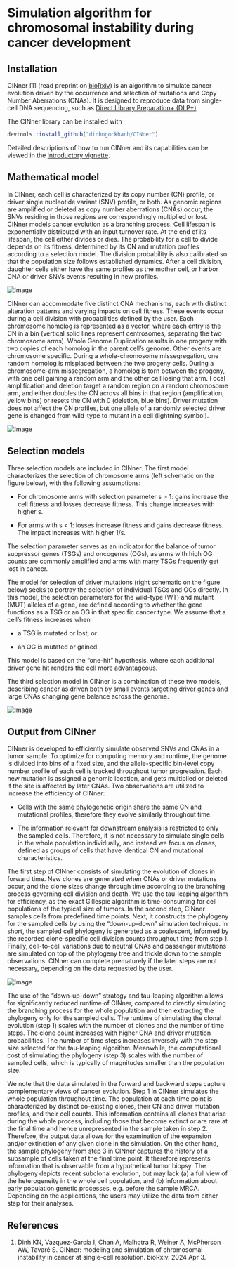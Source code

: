 #   Simulation algorithm for chromosomal instability during cancer development

##  Installation

CINner [1] (read preprint on [bioRxiv](https://www.biorxiv.org/content/10.1101/2024.04.03.587939v1))
is an algorithm to simulate cancer evolution driven by the occurrence and selection of mutations and Copy Number Aberrations (CNAs).
It is designed to reproduce data from single-cell DNA sequencing, such as [Direct Library Preparation+ (DLP+)](https://www.cell.com/cell/fulltext/S0092-8674(19)31176-6).

The CINner library can be installed with

```R
devtools::install_github("dinhngockhanh/CINner")
```

Detailed descriptions of how to run CINner and its capabilities can be viewed in the [introductory vignette](https://dinhngockhanh.github.io/CINner/CINner.html).

##  Mathematical model

In CINner, each cell is characterized by its copy number (CN) profile, or driver single nucleotide variant (SNV) profile, or both.
As genomic regions are amplified or deleted as copy number aberrations (CNAs) occur, the SNVs residing in those regions are correspondingly multiplied or lost.
CINner models cancer evolution as a branching process.
Cell lifespan is exponentially distributed with an input turnover rate.
At the end of its lifespan, the cell either divides or dies.
The probability for a cell to divide depends on its fitness, determined by its CN and mutation profiles according to a selection model.
The division probability is also calibrated so that the population size follows established dynamics.
After a cell division, daughter cells either have the same profiles as the mother cell, or harbor CNA or driver SNVs events resulting in new profiles.

![Image](Figure1.jpg)

CINner can accommodate five distinct CNA mechanisms, each with distinct alteration patterns and varying impacts on cell fitness.
These events occur during a cell division with probabilities defined by the user.
Each chromosome homolog is represented as a vector, where each entry is the CN in a bin (vertical solid lines represent centrosomes, separating the two chromosome arms).
Whole Genome Duplication results in one progeny with two copies of each homolog in the parent cell’s genome.
Other events are chromosome specific.
During a whole-chromosome missegregation, one random homolog is misplaced between the two progeny cells.
During a chromosome-arm missegregation, a homolog is torn between the progeny, with one cell gaining a random arm and the other cell losing that arm.
Focal amplification and deletion target a random region on a random chromosome arm, and either doubles the CN across all bins in that region (amplification, yellow bins) or resets the CN with 0 (deletion, blue bins).
Driver mutation does not affect the CN profiles, but one allele of a randomly selected driver gene is changed from wild-type to mutant in a cell (lightning symbol). 

![Image](Figure2.jpg)

##  Selection models

Three selection models are included in CINner.
The first model characterizes the selection of chromosome arms (left schematic on the figure below), with the following assumptions:

- For chromosome arms with selection parameter s > 1: gains increase the cell fitness and losses decrease fitness.
This change increases with higher s.

- For arms with s < 1: losses increase fitness and gains decrease fitness.
The impact increases with higher 1/s.

The selection parameter serves as an indicator for the balance of tumor suppressor genes (TSGs) and oncogenes (OGs), as arms with high OG counts are commonly amplified and arms with many TSGs frequently get lost in cancer.

The model for selection of driver mutations (right schematic on the figure below) seeks to portray the selection of individual TSGs and OGs directly.
In this model, the selection parameters for the wild-type (WT) and mutant (MUT) alleles of a gene, are defined according to whether the gene functions as a TSG or an OG in that specific cancer type.
We assume that a cell’s fitness increases when

- a TSG is mutated or lost, or

- an OG is mutated or gained.

This model is based on the “one-hit” hypothesis, where each additional driver gene hit renders the cell more advantageous.

The third selection model in CINner is a combination of these two models, describing cancer as driven both by small events targeting driver genes and large CNAs changing gene balance across the genome.

![Image](Figure3.jpg)

##  Output from CINner

CINner is developed to efficiently simulate observed SNVs and CNAs in a tumor sample.
To optimize for computing memory and runtime, the genome is divided into bins of a fixed size, and the allele-specific bin-level copy number profile of each cell is tracked throughout tumor progression.
Each new mutation is assigned a genomic location, and gets multiplied or deleted if the site is affected by later CNAs.
Two observations are utilized to increase the efficiency of CINner:

- Cells with the same phylogenetic origin share the same CN and mutational profiles, therefore they evolve similarly throughout time.

- The information relevant for downstream analysis is restricted to only the sampled cells.
Therefore, it is not necessary to simulate single cells in the whole population individually, and instead we focus on clones, defined as groups of cells that have identical CN and mutational characteristics.

The first step of CINner consists of simulating the evolution of clones in forward time. 
New clones are generated when CNAs or driver mutations occur, and the clone sizes change through time according to the branching process governing cell division and death.
We use the tau-leaping algorithm for efficiency, as the exact Gillespie algorithm is time-consuming for cell populations of the typical size of tumors.
In the second step, CINner samples cells from predefined time points.
Next, it constructs the phylogeny for the sampled cells by using the “down-up-down” simulation technique.
In short, the sampled cell phylogeny is generated as a coalescent, informed by the recorded clone-specific cell division counts throughout time from step 1.
Finally, cell-to-cell variations due to neutral CNAs and passenger mutations are simulated on top of the phylogeny tree and trickle down to the sample observations.
CINner can complete prematurely if the later steps are not necessary, depending on the data requested by the user.

![Image](Figure4.jpg)

The use of the “down-up-down” strategy and tau-leaping algorithm allows for significantly reduced runtime of CINner, compared to directly simulating the branching process for the whole population and then extracting the phylogeny only for the sampled cells.
The runtime of simulating the clonal evolution (step 1) scales with the number of clones and the number of time steps.
The clone count increases with higher CNA and driver mutation probabilities.
The number of time steps increases inversely with the step size selected for the tau-leaping algorithm.
Meanwhile, the computational cost of simulating the phylogeny (step 3) scales with the number of sampled cells, which is typically of magnitudes smaller than the population size.

We note that the data simulated in the forward and backward steps capture complementary views of cancer evolution.
Step 1 in CINner simulates the whole population throughout time.
The population at each time point is characterized by distinct co-existing clones, their CN and driver mutation profiles, and their cell counts.
This information contains all clones that arise during the whole process, including those that become extinct or are rare at the final time and hence unrepresented in the sample taken in step 2.
Therefore, the output data allows for the examination of the expansion and/or extinction of any given clone in the simulation.
On the other hand, the sample phylogeny from step 3 in CINner captures the history of a subsample of cells taken at the final time point.
It therefore represents information that is observable from a hypothetical tumor biopsy. 
The phylogeny depicts recent subclonal evolution, but may lack (a) a full view of the heterogeneity in the whole cell population, and (b) information about early population genetic processes, e.g. before the sample MRCA.
Depending on the applications, the users may utilize the data from either step for their analyses.

##  References

1.  Dinh KN, Vázquez-García I, Chan A, Malhotra R, Weiner A, McPherson AW, Tavaré S.
CINner: modeling and simulation of chromosomal instability in cancer at single-cell resolution.
bioRxiv. 2024 Apr 3.